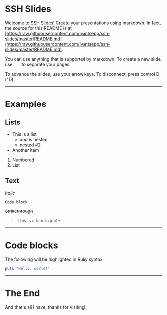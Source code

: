 SSH Slides
=============

Welcome to SSH Slides! Create your presentations using markdown. In fact, the source for this README is at [https://raw.githubusercontent.com/ivantsepp/ssh-slides/master/README.md](https://raw.githubusercontent.com/ivantsepp/ssh-slides/master/README.md).

You can use anything that is supported by markdown. To create a new slide, use `---` to separate your pages.

To advance the slides, use your arrow keys. To disconnect, press control D (^D).

---

# Examples

## Lists

- This is a list
  - and is nested
  - nested #2
- Another item

1. Numbered
2. List

## Text

*Italic*

`Code block`

~~Strikethrough~~


> This is a block quote

---

# Code blocks

The following will be highlighted in Ruby syntax:

```ruby
puts "Hello, world!"
```

---

# The End

And that's all I have, thanks for visiting!
